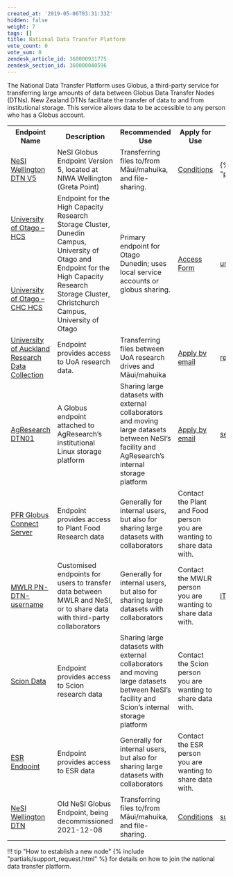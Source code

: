 ```yaml
---
created_at: '2019-05-06T03:31:33Z'
hidden: false
weight: 7
tags: []
title: National Data Transfer Platform
vote_count: 0
vote_sum: 0
zendesk_article_id: 360000931775
zendesk_section_id: 360000040596
---
```


The National Data Transfer Platform uses Globus, a third-party service
for transferring large amounts of data between Globus Data Transfer
Nodes (DTNs). New Zealand DTNs facilitate the transfer of data to and
from institutional storage. This service allows data to be accessible to
any person who has a Globus account.

<table>
<tbody>
<tr>
    <th>Endpoint Name</th>
    <th>Description</th>
    <th>Recommended Use</th>
    <th>Apply for Use</th>
    <th>Contact</th>
</tr>
<tr>
    <td><a href="https://app.globus.org/file-manager?origin_id=3064bb28-e940-11e8-8caa-0a1d4c5c824a">NeSI Wellington DTN V5</a></td>
    <td >NeSI Globus Endpoint Version 5, located at NIWA Wellington (Greta Point)</td>
    <td>Transferring files to/from Māui/mahuika, and file-sharing.</td>
    <td><a href="https://support.nesi.org.nz/hc/en-gb/articles/4405623380751">Conditions</a></td>
    <td>{% include "partials/support_request.html" %}</a></td>
</tr>
<tr>
    <td>
        <a href="https://app.globus.org/file-manager?origin_id=108e72ac-c509-4cd0-940f-b7e3aa543007">University of Otago – HCS</a>
    </td>
    <td rowspan=2>Endpoint for the High Capacity Research Storage Cluster, Dunedin Campus, University of Otago and Endpoint for the High Capacity Research Storage Cluster, Christchurch Campus, University of Otago</td>
    <td rowspan=2>Primary endpoint for Otago Dunedin; uses local service accounts or globus sharing.</td>
    <td rowspan=2><a href="https://www.otago.ac.nz/its/forms/hcs-high-speed-data-transfer-service-access-form">Access Form</a></td>
    <td rowspan=2><a href="mailto:university@otago.ac.nz">university@otago.ac.nz</a></td>
</tr>
<tr>
    <td>
        <a href="https://app.globus.org/file-manager?origin_id=eeb5308a-2471-4696-9571-dd2092e041f9">University of Otago – CHC HCS</a>
    </td>
</tr>
<tr>
    <td><a href="https://app.globus.org/file-manager?destination_id=844ba90c-1d37-4480-8263-a206ebd9f4f3">University of Auckland Research Data Collection</a></td>
    <td>Endpoint provides access to UoA research data.</td>
    <td>Transferring files between UoA research drives and Māui/mahuika</td>
    <td><a href="mailto:researchdata@auckland.ac.nz">Apply by email</a></td>
    <td><a href="mailto:researchdata@auckland.ac.nz">researchdata@auckland.ac.nz</a></td>
</tr>
<tr>
    <td><a href="https://app.globus.org/file-manager?origin_id=455b2930-a0df-11e8-96e4-0a6d4e044368">AgResearch DTN01</a></td>
    <td>A Globus endpoint attached to AgResearch’s institutional Linux storage platform</td>
    <td>Sharing large datasets with external collaborators and moving large datasets between NeSI’s facility and AgResearch’s internal storage platform</td>
    <td><a href="mailto:servicedesk@agresearch.co.nz">Apply by email</a></td>
    <td><a href="mailto:servicedesk@agresearch.co.nz">servicedesk@agresearch.co.nz</a></td>
</tr>
<tr>
    <td><a href="https://app.globus.org/file-manager/collections/8861482e-b5a1-4ac8-ac52-2a5a5db5455d/overview?back=endpoints">PFR Globus Connect Server</a></td>
    <td>Endpoint provides access to Plant Food Research data</td>
    <td>Generally for internal users, but also for sharing large datasets with collaborators</td>
    <td>Contact the Plant and Food person you are wanting to share data with.</td>
    <td></td>
</tr>
<tr>
    <td><a href="https://transfer.nesi.org.nz/file-manager/collections/fc778f2e-d02f-40b8-9aea-470066145f3a/overview?back=endpoints">MWLR PN-DTN-username</a></td>
    <td>Customised endpoints for users to transfer data between MWLR and NeSI, or to share data with third-party collaborators</td>
    <td>Generally for internal users, but also for sharing large datasets with collaborators</td>
    <td>Contact the MWLR person you are wanting to share data with.</td>
    <td><a href="mailto:IToperations@landcareresearch.co.nz">IToperations@landcareresearch.co.nz</a></td>
</tr>
<tr>
    <td ><a href="https://transfer.nesi.org.nz/file-manager/collections/a256195f-cebe-4483-8e29-599d1d2388ed/overview?back=endpoints">Scion Data</a></td>
    <td>Endpoint provides access to Scion research data</td>
    <td >Sharing large datasets with external collaborators and moving large datasets between NeSI’s facility and Scion’s internal storage platform</td>
    <td>Contact the Scion person you are wanting to share data with.</td>
    <td></td>
</tr>
<tr>
    <td><a href="https://transfer.nesi.org.nz/file-manager/collections/632f9dad-f7a8-4411-b1c4-540aae646bac/overview">ESR Endpoint</a></td>
    <td>Endpoint provides access to ESR data</td>
    <td>Generally for internal users, but also for sharing large datasets with collaborators</td>
    <td>Contact the ESR person you are wanting to share data with.</td>
    <td></td>
</tr>
<tr>
    <td><a href="https://app.globus.org/file-manager?origin_id=3064bb28-e940-11e8-8caa-0a1d4c5c824a">NeSI Wellington DTN</a></td>
    <td>Old NeSI Globus Endpoint, being decommissioned 2021-12-08</td>
    <td>Transferring files to/from Māui/mahuika, and file-sharing.</td>
    <td><a href="https://support.nesi.org.nz/hc/en-gb/articles/4405623380751">Conditions</a></td>
    <td><a href="mailto:support@nesi.org.nz">support@nesi.org.nz</a></td>
</tr>
</tbody>
</table>

!!! tip "How to establish a new node"
    {% include "partials/support_request.html" %} for details on how to
    join the national data transfer platform.
